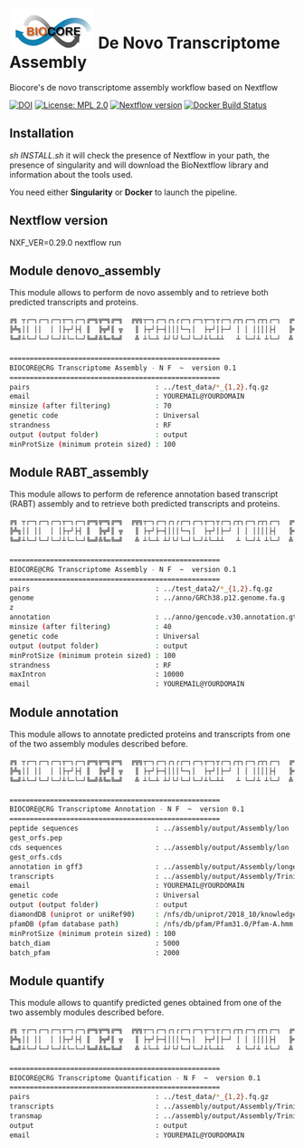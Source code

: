 # ![transcriptome_assembly](https://github.com/CRG-CNAG/BioCoreMiscOpen/blob/master/logo/biocore-logo_small.png) De Novo Transcriptome Assembly
Biocore's de novo transcriptome assembly workflow based on Nextflow

[![DOI](https://zenodo.org/badge/171497634.svg)](https://zenodo.org/badge/latestdoi/171497634)
[![License: MPL 2.0](https://img.shields.io/badge/License-MPL%202.0-brightgreen.svg)](https://opensource.org/licenses/MPL-2.0)
[![Nextflow version](https://img.shields.io/badge/nextflow-%E2%89%A50.31.0-brightgreen.svg)](https://www.nextflow.io/)
[![Docker Build Status](https://img.shields.io/docker/automated/biocorecrg/trinity_assembly.svg)](https://cloud.docker.com/u/biocorecrg/repository/docker/biocorecrg/trinity_assembly)

## Installation

*sh INSTALL.sh* 
it will check the presence of Nextflow in your path, the presence of singularity and will download the BioNextflow library and information about the tools used. 

You need either **Singularity** or **Docker** to launch the pipeline.

## Nextflow version
NXF_VER=0.29.0 nextflow run

## Module denovo_assembly

This module allows to perform de novo assembly and to retrieve both predicted transcripts and proteins.

```bash
╔╗ ┬┌─┐┌─┐┌─┐┬─┐┌─┐╔═╗╦═╗╔═╗  ╔╦╗┬─┐┌─┐┌┐┌┌─┐┌─┐┬─┐┬┌─┐┌┬┐┌─┐┌┬┐┌─┐  ╔═╗┌─┐┌─┐┌─┐┌┬┐┌┐ ┬ ┬ ┬
╠╩╗││ ││  │ │├┬┘├┤ ║  ╠╦╝║ ╦   ║ ├┬┘├─┤│││└─┐│  ├┬┘│├─┘ │ │ ││││├┤   ╠═╣└─┐└─┐├┤ │││├┴┐│ └┬┘
╚═╝┴└─┘└─┘└─┘┴└─└─┘╚═╝╩╚═╚═╝   ╩ ┴└─┴ ┴┘└┘└─┘└─┘┴└─┴┴   ┴ └─┘┴ ┴└─┘  ╩ ╩└─┘└─┘└─┘┴ ┴└─┘┴─┘┴ 
                                                                                
====================================================
BIOCORE@CRG Transcriptome Assembly - N F  ~  version 0.1
====================================================
pairs                               : ../test_data/*_{1,2}.fq.gz
email                               : YOUREMAIL@YOURDOMAIN
minsize (after filtering)           : 70
genetic code                        : Universal
strandness                          : RF
output (output folder)              : output
minProtSize (minimum protein sized) : 100
```

## Module RABT_assembly

This module allows to perform de reference annotation based transcript (RABT) assembly and to retrieve both predicted transcripts and proteins.

```bash
╔╗ ┬┌─┐┌─┐┌─┐┬─┐┌─┐╔═╗╦═╗╔═╗  ╔╦╗┬─┐┌─┐┌┐┌┌─┐┌─┐┬─┐┬┌─┐┌┬┐┌─┐┌┬┐┌─┐  ╔═╗┌─┐┌─┐┌─┐┌┬┐┌┐ ┬ ┬ ┬
╠╩╗││ ││  │ │├┬┘├┤ ║  ╠╦╝║ ╦   ║ ├┬┘├─┤│││└─┐│  ├┬┘│├─┘ │ │ ││││├┤   ╠═╣└─┐└─┐├┤ │││├┴┐│ └┬┘
╚═╝┴└─┘└─┘└─┘┴└─└─┘╚═╝╩╚═╚═╝   ╩ ┴└─┴ ┴┘└┘└─┘└─┘┴└─┴┴   ┴ └─┘┴ ┴└─┘  ╩ ╩└─┘└─┘└─┘┴ ┴└─┘┴─┘┴ 
                                                                                
====================================================
BIOCORE@CRG Transcriptome Assembly - N F  ~  version 0.1
====================================================
pairs                               : ../test_data2/*_{1,2}.fq.gz
genome                              : ../anno/GRCh38.p12.genome.fa.g
z
annotation                          : ../anno/gencode.v30.annotation.gtf
minsize (after filtering)           : 40
genetic code                        : Universal
output (output folder)              : output
minProtSize (minimum protein sized) : 100
strandness                          : RF
maxIntron                           : 10000
email                               : YOUREMAIL@YOURDOMAIN

```

## Module annotation

This module allows to annotate predicted proteins and transcripts from one of the two assembly modules described before.
```bash
╔╗ ┬┌─┐┌─┐┌─┐┬─┐┌─┐╔═╗╦═╗╔═╗  ╔╦╗┬─┐┌─┐┌┐┌┌─┐┌─┐┬─┐┬┌─┐┌┬┐┌─┐┌┬┐┌─┐  ╔═╗┌─┐┌─┐┌─┐┌┬┐┌┐ ┬ ┬ ┬
╠╩╗││ ││  │ │├┬┘├┤ ║  ╠╦╝║ ╦   ║ ├┬┘├─┤│││└─┐│  ├┬┘│├─┘ │ │ ││││├┤   ╠═╣└─┐└─┐├┤ │││├┴┐│ └┬┘
╚═╝┴└─┘└─┘└─┘┴└─└─┘╚═╝╩╚═╚═╝   ╩ ┴└─┴ ┴┘└┘└─┘└─┘┴└─┴┴   ┴ └─┘┴ ┴└─┘  ╩ ╩└─┘└─┘└─┘┴ ┴└─┘┴─┘┴ 
                                                                                
====================================================
BIOCORE@CRG Transcriptome Annotation - N F  ~  version 0.1
====================================================
peptide sequences                   : ../assembly/output/Assembly/lon
gest_orfs.pep
cds sequences                       : ../assembly/output/Assembly/lon
gest_orfs.cds
annotation in gff3                  : ../assembly/output/Assembly/longest_orfs.gff3
transcripts                         : ../assembly/output/Assembly/Trinity.fasta
email                               : YOUREMAIL@YOURDOMAIN
genetic code                        : Universal
output (output folder)              : output
diamondDB (uniprot or uniRef90)     : /nfs/db/uniprot/2018_10/knowledgebase/complete/blast/db/uniprot_sprot.fasta
pfamDB (pfam database path)         : /nfs/db/pfam/Pfam31.0/Pfam-A.hmm
minProtSize (minimum protein sized) : 100
batch_diam                          : 5000
batch_pfam                          : 2000

```

## Module quantify

This module allows to quantify predicted genes obtained from one of the two assembly modules described before.

```bash
╔╗ ┬┌─┐┌─┐┌─┐┬─┐┌─┐╔═╗╦═╗╔═╗  ╔╦╗┬─┐┌─┐┌┐┌┌─┐┌─┐┬─┐┬┌─┐┌┬┐┌─┐┌┬┐┌─┐  ╔═╗┌─┐┌─┐┌─┐┌┬┐┌┐ ┬ ┬ ┬
╠╩╗││ ││  │ │├┬┘├┤ ║  ╠╦╝║ ╦   ║ ├┬┘├─┤│││└─┐│  ├┬┘│├─┘ │ │ ││││├┤   ╠═╣└─┐└─┐├┤ │││├┴┐│ └┬┘
╚═╝┴└─┘└─┘└─┘┴└─└─┘╚═╝╩╚═╚═╝   ╩ ┴└─┴ ┴┘└┘└─┘└─┘┴└─┴┴   ┴ └─┘┴ ┴└─┘  ╩ ╩└─┘└─┘└─┘┴ ┴└─┘┴─┘┴ 
                                                                                
====================================================
BIOCORE@CRG Transcriptome Quantification - N F  ~  version 0.1
====================================================
pairs                               : ../test_data/*_{1,2}.fq.gz
transcripts                         : ../assembly/output/Assembly/Trinity.fasta
transmap                            : ../assembly/output/Assembly/Trinity.fasta.gene_trans_map
output                              : output
email                               : YOUREMAIL@YOURDOMAIN

```

